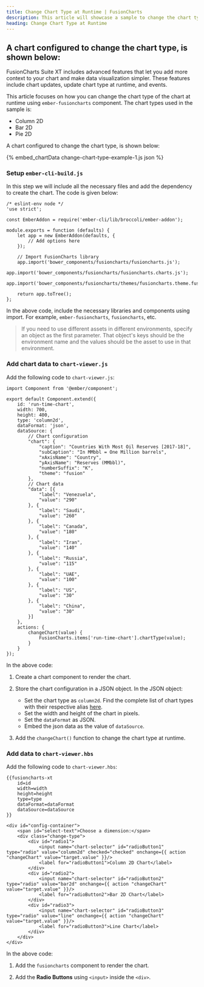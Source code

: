 ```yaml
---
title: Change Chart Type at Runtime | FusionCharts
description: This article will showcase a sample to change the chart type at runtime.
heading: Change Chart Type at Runtime
---
```


## A chart configured to change the chart type, is shown below:

FusionCharts Suite XT includes advanced features that let you add more context to your chart and make data visualization simpler. These features include chart updates, update chart type at runtime, and events.

This article focuses on how you can change the chart type of the chart at runtime using `ember-fusioncharts` component. The chart types used in the sample is:

* Column 2D
* Bar 2D
* Pie 2D

A chart configured to change the chart type, is shown below:

{% embed_chartData change-chart-type-example-1.js json %}

### Setup `ember-cli-build.js`

In this step we will include all the necessary files and add the dependency to create the chart. The code is given below:

```
/* eslint-env node */
'use strict';

const EmberAddon = require('ember-cli/lib/broccoli/ember-addon');

module.exports = function (defaults) {
    let app = new EmberAddon(defaults, {
        // Add options here
    });

    // Import FusionCharts library
    app.import('bower_components/fusioncharts/fusioncharts.js');
    app.import('bower_components/fusioncharts/fusioncharts.charts.js');        
    app.import('bower_components/fusioncharts/themes/fusioncharts.theme.fusion.js');    

    return app.toTree();
};
```

In the above code, include the necessary libraries and components using import. For example, `ember-fusioncharts`, `fusioncharts`, etc.

> If you need to use different assets in different environments, specify an object as the first parameter. That object's keys should be the environment name and the values should be the asset to use in that environment.

### Add chart data to `chart-viewer.js`

Add the following code to `chart-viewer.js`:

```
import Component from '@ember/component';

export default Component.extend({    
    id: 'run-time-chart',    
    width: 700,
    height: 400,
    type: 'column2d',
    dataFormat: 'json',
    dataSource: {
	    // Chart configuration
	    "chart": {
	        "caption": "Countries With Most Oil Reserves [2017-18]",
	        "subCaption": "In MMbbl = One Million barrels",
	        "xAxisName": "Country",
	        "yAxisName": "Reserves (MMbbl)",
	        "numberSuffix": "K",
	        "theme": "fusion"
	    },
	    // Chart data
	    "data": [{
	        "label": "Venezuela",
	        "value": "290"
	    }, {
	        "label": "Saudi",
	        "value": "260"
	    }, {
	        "label": "Canada",
	        "value": "180"
	    }, {
	        "label": "Iran",
	        "value": "140"
	    }, {
	        "label": "Russia",
	        "value": "115"
	    }, {
	        "label": "UAE",
	        "value": "100"
	    }, {
	        "label": "US",
	        "value": "30"
	    }, {
	        "label": "China",
	        "value": "30"
	    }]
	},        
    actions: {
        changeChart(value) {
            FusionCharts.items['run-time-chart'].chartType(value);
        }        
    }    
});
```

In the above code:

1. Create a chart component to render the chart.

2. Store the chart configuration in a JSON object. In the JSON object:
    * Set the chart type as `column2d`. Find the complete list of chart types with their respective alias [here](https://www.fusioncharts.com/dev/chart-guide/list-of-charts).
    * Set the width and height of the chart in pixels. 
    * Set the `dataFormat` as JSON.
    * Embed the json data as the value of `dataSource`.

3. Add the `changeChart()` function to change the chart type at runtime.

### Add data to `chart-viewer.hbs`

Add the following code to `chart-viewer.hbs`:

```
{{fusioncharts-xt
    id=id
    width=width
    height=height
    type=type
    dataFormat=dataFormat
    dataSource=dataSource
}}    

<div id="config-container">
    <span id="select-text">Choose a dimension:</span>
    <div class="change-type">
    	<div id="radio1">
        	<input name="chart-selector" id="radioButton1" type="radio" value="column2d" checked="checked" onchange={{ action "changeChart" value="target.value" }}/>
        	<label for="radioButton1">Column 2D Chart</label>
      	</div>
      	<div id="radio2">
        	<input name="chart-selector" id="radioButton2" type="radio" value="bar2d" onchange={{ action "changeChart" value="target.value" }}/>
        	<label for="radioButton2">Bar 2D Chart</label>
      	</div>
      	<div id="radio3">
        	<input name="chart-selector" id="radioButton3" type="radio" value="line" onchange={{ action "changeChart" value="target.value" }}/>
        	<label for="radioButton3">Line Chart</label>
      	</div>
    </div>
</div>
```

In the above code:

1. Add the `fusioncharts` component to render the chart.

2. Add the **Radio Buttons** using `<input>` inside the `<div>`.
